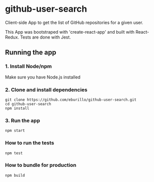 # github-user-search

Client-side App to get the list of GitHub repositories for a given user.

This App was bootstraped with 'create-react-app' and built with React-Redux. Tests are done with Jest.

## Running the app

### 1. Install Node/npm

Make sure you have Node.js installed

### 2. Clone and install dependencies

```
git clone https://github.com/eburillo/github-user-search.git
cd github-user-search
npm install
```

### 3. Run the app

```
npm start
```

### How to run the tests

```
npm test
```
### How to bundle for production

```
npm build
```
